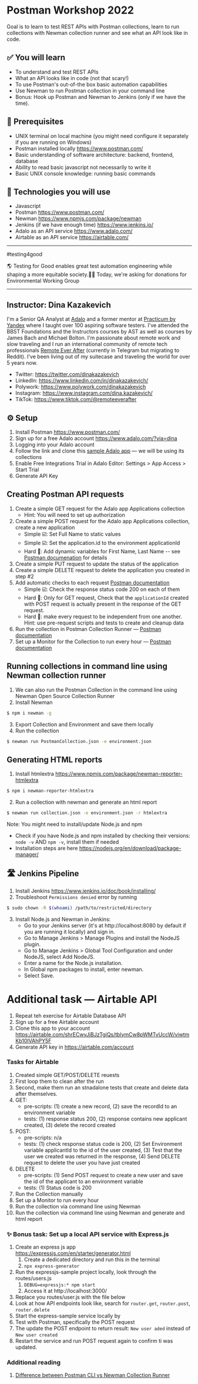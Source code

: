 # Postman Workshop 2022

Goal is to learn to test REST APIs with Postman collections, learn to run collections with Newman collection runner and see what an API look like in code.


## ✅ You will learn 
- To understand and test REST APIs 
- What an API looks like in code (not that scary!)
- To use Postman's out-of-the box basic automation capabilities
- Use Newman to run Postman collection in your command line 
- Bonus: Hook up Postman and Newman to Jenkins (only if we have the time).


## 🧱 Prerequisites
- UNIX terminal on local machine (you might need configure it separately if you are running on Windows)
- Postman installed locally https://www.postman.com/ 
- Basic understanding of software architecture: backend, frontend, database
- Ability to read basic javascript not necessarily to write it 
- Basic UNIX console knowledge: running basic commands 


## 🔧 Technologies you will use
- Javascript 
- Postman https://www.postman.com/ 
- Newman https://www.npmjs.com/package/newman
- Jenkins (if we have enough time) https://www.jenkins.io/
- Adalo as an API service https://www.adalo.com/ 
- Airtable as an API service https://airtable.com/


-----

#testing4good

🌎 Testing for Good enables great test automation engineering while shaping a more equitable society.👩‍💻
Today, we're asking for donations for Environmental Working Group

------


## Instructor: Dina Kazakevich 

I'm a Senior QA Analyst at [Adalo](https://www.adalo.com/) and a former mentor at [Practicum by Yandex](https://practicum.com/) where I taught over 100 aspiring software testers. I've attended the BBST Foundations and the Instructors courses by AST as well as courses by James Bach and Michael Bolton. I'm passionate about remote work and slow traveling and I run an international community of remote tech professionals [Remote Ever After](https://t.me/remoteeverafter) (currently in Telegram but migrating to Reddit). I've been living out of my suitecase and traveling the world for over 5 years now. 

- Twitter: https://twitter.com/dinakazakevich 
- LinkedIn: https://www.linkedin.com/in/dinakazakevich/ 
- Polywork: https://www.polywork.com/dinakazakevich <br>
- Instagram: https://www.instagram.com/dina.kazakevich/ 
- TikTok: https://www.tiktok.com/@remoteeverafter 


## ⚙️ Setup

1. Install Postman https://www.postman.com/ 
2. Sign up for a free Adalo account https://www.adalo.com/?via=dina
3. Logging into your Adalo account
4. Follow the link and clone this [sample Adalo app](https://remoteeverafter.adalo.com/applicants) — we will be using its collections
5. Enable Free Integrations Trial in Adalo Editor: Settings > App Access > Start Trial 
6. Generate API Key


## Creating Postman API requests

1. Create a simple GET request for the Adalo app Applications collection 
      - Hint: You will need to set up authorization
2. Create a simple POST request for the Adalo app Applications collection, create a new application 
      - Simple ☑️: Set Full Name to static values 
      - Simple ☑️: Set the application.id to the environment applicationId
      - Hard 💪: Add dynamic variables for First Name, Last Name -- see [Postman documenation](https://learning.postman.com/docs/writing-scripts/script-references/variables-list/) for details 
4. Create a simple PUT request to update the status of the application 
5. Create a simple DELETE request to delete the application you created in step #2
6. Add automatic checks to each request [Postman documentation](https://learning.postman.com/docs/writing-scripts/test-scripts/)
      - Simple ☑️: Check the response status code 200 on each of them
      - Hard 💪: Only for GET request, Check that the `applicationId` created with POST request is actually present in the response of the GET request. 
      - Hard 💪: make every request to be independent from one another. Hint: use pre-request scripts and tests to create and cleanup data
7. Run the collection in Postman Collection Runner — [Postman documentation](https://learning.postman.com/docs/running-collections/intro-to-collection-runs/)
8. Set up a Monitor for the Collection to run every hour — [Postman documentation](https://learning.postman.com/docs/monitoring-your-api/setting-up-monitor/)


## Running collections in command line using Newman collection runner 
1. We can also run the Postman Collection in the command line using Newman Open Source Collection Runner 
2. Install Newman 
```sh
$ npm i newman -g
```
3. Export Collection and Environment and save them locally 
4. Run the collection 
```sh
$ newman run PostmanCollection.json -e environment.json
```

## Generating HTML reports
1. Install htmlextra https://www.npmjs.com/package/newman-reporter-htmlextra
```sh
$ npm i newman-reporter-htmlextra
```
2. Run a collection with newman and generate an html report 
```sh
$ newman run collection.json -e environment.json -r htmlextra
```


Note: You might need to install/update Node.js and npm
- Check if you have Node.js and npm installed by checking their versions: `node -v` AND `npm -v`, install them if needed 
- Installation steps are here https://nodejs.org/en/download/package-manager/


## 🛣️ Jenkins Pipeline
1. Install Jenkins https://www.jenkins.io/doc/book/installing/
2. Troubleshoot `Permissions denied` error by running 
```sh
$ sudo chown -R $(whoami) /path/to/restricted/directory
```
3. Install Node.js and Newman in Jenkins:
      - Go to your Jenkins server (it's at http://localhost:8080 by default if you are running it locally) and sign in.
      - Go to Manage Jenkins > Manage Plugins and install the NodeJS plugin.
      - Go to Manage Jenkins > Global Tool Configuration and under NodeJS, select Add NodeJS.
      - Enter a name for the Node.js installation.
      - In Global npm packages to install, enter newman.
      - Select Save.
 
 
 
# Additional task — Airtable API 
1. Repeat teh exercise for Airtable Database API 
2. Sign up for a free Airtable account 
3. Clone this app to your account https://airtable.com/shrECwvJjBJzTgiQs/tblymCw8pWMTvUccW/viwtmKb10IVAhPY5F
4. Generate API key in https://airtable.com/account 


### Tasks for Airtable
1. Created simple GET/POST/DELETE reuests 
2. First loop them to clean after the run 
3. Second, make them run an stnadalone tests that create and delete data after themselves. 
4. GET: 
      - pre-scripts: (1) create a new record, (2) save the recordId to an environment variable
      - tests: (1) response status 200, (2) response contains new applicant created, (3) delete the record created
5. POST: 
      - pre-scripts: n/a
      - tests: (1) check response status code is 200, (2) Set Environment variable applicantId to the id of the user created, (3) Test that the user we created was returned in the response, (4) Send DELETE request to delete the user you have just created
6. DELETE 
      - pre-scripts: (1) Send POST request to create a new user and save the id of the applicant to an environment variable 
      - tests: (1) Status code is 200
7. Run the Collection manually 
8. Set up a Monitor to run every hour 
9. Run the collection via command line using Newman 
10. Run the collection via command line using Newman and generate and html report 


### ✨ Bonus task: Set up a local API service with Express.js 
1. Create an express js app https://expressjs.com/en/starter/generator.html
	1. Create a dedicated directory and run this in the terminal 
	2. ```npx express-generator ```
2. Run the expressjs-sample project locally, look through the routes/users.js
	1. ```DEBUG=expressjs:* npm start```
	2. Access it at http://localhost:3000/ 
4. Replace you routes/user.js with the file below 
5. Look at how API endpoints look like, search for `router.get`, `router.post`, `router.delete`
6. Start the express-sample service locally by 
7. Test with Postman, specifically the POST request
8. The update the POST endpoint to return result: `New user aded` instead of `New user created`
9. Restart the service and run POST request again to confirm ti was updated. 


### Additional reading 
1. [Difference between Postman CLI vs Newman Collection Runner](https://learning.postman.com/docs/postman-cli/postman-cli-overview/)
